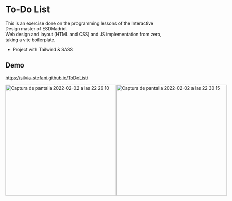<h1>To-Do List</h1>

This is an exercise done on the programming lessons of the Interactive Design master of ESDMadrid.
<br>
Web design and layout (HTML and CSS) and JS implementation from zero, taking a vite boilerplate.
<br>
* Project with Tailwind & SASS

## Demo


https://silvia-stefani.github.io/ToDoList/

<div style="display:flex">
  <img height="350" alt="Captura de pantalla 2022-02-02 a las 22 26 10" src="https://user-images.githubusercontent.com/98710488/152240381-96cf57bc-4e4d-4b87-8e8f-8147c4788d31.png">
  <img height="350" alt="Captura de pantalla 2022-02-02 a las 22 30 15" src="https://user-images.githubusercontent.com/98710488/152240541-7fa3877f-6d61-4036-a7b5-a0dd7d6d3090.png">
</div>

